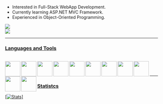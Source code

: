 - Interested in Full-Stack WebApp Development.
- Currently learning ASP.NET MVC Framework.
- Experienced in Object-Oriented Programming.

<a href="https://www.linkedin.com/in/dimitar-gjorgievski/"/>
<img src="https://img.shields.io/badge/LinkedIn-0077B5?style=for-the-badge&logo=linkedin&logoColor=white"/>
<br />

<a href="https://www.linkedin.com/in/dimitar-gjorgievski/overlay/1635512031882/single-media-viewer/?profileId=ACoAADruJgsBJPl8c_6PWcW1KrZY6ASyNCSgPl8"/>
<img src="https://img.shields.io/badge/Resume-%23B92B27.svg?&style=for-the-badge"/>

---
### Languages and Tools
<br />

<img align="left" width="50px" style="padding-right-10px" src="https://cdn.jsdelivr.net/gh/devicons/devicon/icons/git/git-plain.svg" />
<img align="left" width="50px" style="padding-right-10px" src="https://cdn.jsdelivr.net/gh/devicons/devicon/icons/python/python-original.svg" />
<img align="left" width="50px" style="padding-right-10px" src="https://cdn.jsdelivr.net/gh/devicons/devicon/icons/javascript/javascript-original.svg" />
<img align="left" width="50px" style="padding-right-10px" src="https://cdn.jsdelivr.net/gh/devicons/devicon/icons/mysql/mysql-original.svg" />
<img align="left" width="50px" style="padding-right-10px" src="https://cdn.jsdelivr.net/gh/devicons/devicon/icons/docker/docker-plain-wordmark.svg" />
<img align="left" width="50px" style="padding-right-10px" src="https://cdn.jsdelivr.net/gh/devicons/devicon/icons/kubernetes/kubernetes-plain.svg" />
<img align="left" width="50px" style="padding-right-10px" src="https://cdn.jsdelivr.net/gh/devicons/devicon/icons/java/java-original.svg" />
<img align="left" width="50px" style="padding-right-10px" src="https://cdn.jsdelivr.net/gh/devicons/devicon/icons/csharp/csharp-original.svg" />
<img align="left" width="50px" style="padding-right-10px" src="https://cdn.jsdelivr.net/gh/devicons/devicon/icons/cplusplus/cplusplus-original.svg" />
<img align="left" width="50px" style="padding-right-10px" src="https://cdn.jsdelivr.net/gh/devicons/devicon/icons/html5/html5-original.svg" />
<img align="left" width="50px" style="padding-right-10px" src="https://cdn.jsdelivr.net/gh/devicons/devicon/icons/bash/bash-original.svg" />
<br />
<br />

---
### Statistcs
[![Stats](https://github-readme-streak-stats.herokuapp.com/?user=dimitar-gjorgievski)]
